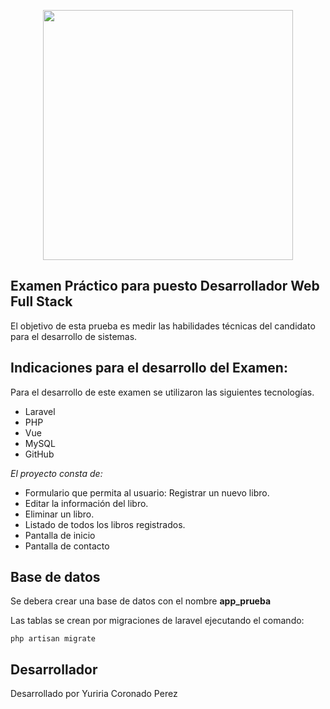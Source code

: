 <p align="center"><a href="https://laravel.com" target="_blank"><img src="https://raw.githubusercontent.com/laravel/art/master/logo-lockup/5%20SVG/2%20CMYK/1%20Full%20Color/laravel-logolockup-cmyk-red.svg" width="400"></a></p>

## Examen Práctico para puesto Desarrollador Web Full Stack
El objetivo de esta prueba es medir las habilidades técnicas del candidato para el desarrollo de sistemas.

## Indicaciones para el desarrollo del Examen:
Para el desarrollo de este examen se utilizaron las siguientes tecnologías.
- Laravel
- PHP
- Vue
- MySQL
- GitHub

*El proyecto consta de:*

- Formulario que permita al usuario: Registrar un nuevo libro.
- Editar la información del libro.
- Eliminar un libro.
- Listado de todos los libros registrados.
- Pantalla de inicio
- Pantalla de contacto

## Base de datos

Se debera crear una base de datos con el nombre **app_prueba**

Las tablas se crean por migraciones de laravel ejecutando el comando: 

```` shell
php artisan migrate
````

## Desarrollador

Desarrollado por Yuriria Coronado Perez